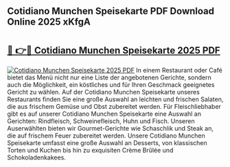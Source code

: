 ## Cotidiano Munchen Speisekarte PDF Download Online 2025 xKfgA

# <h2><a href="http://gc9eye1.nevu.top/?p=Cotidiano+Munchen+Speisekarte">🔗 👉🔴 Cotidiano Munchen Speisekarte 2025 PDF</a></h2>

[![Cotidiano Munchen Speisekarte 2025 PDF](https://i.imgur.com/dBaPXMq.png)](http://gc9eye1.nevu.top/?p=Cotidiano+Munchen+Speisekarte)
In einem Restaurant oder Café bietet das Menü nicht nur eine Liste der angebotenen Gerichte, sondern auch die Möglichkeit, ein köstliches und für Ihren Geschmack geeignetes Gericht zu wählen. Auf der Cotidiano Munchen Speisekarte unseres Restaurants finden Sie eine große Auswahl an leichten und frischen Salaten, die aus frischem Gemüse und Obst zubereitet werden. Für Fleischliebhaber gibt es auf unserer Cotidiano Munchen Speisekarte eine Auswahl an Gerichten: Rindfleisch, Schweinefleisch, Huhn und Fisch. Unseren Auserwählten bieten wir Gourmet-Gerichte wie Schaschlik und Steak an, die auf frischem Feuer zubereitet werden. Unsere Cotidiano Munchen Speisekarte umfasst eine große Auswahl an Desserts, von klassischen Torten und Kuchen bis hin zu exquisiten Crème Brûlée und Schokoladenkakees.
